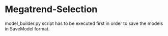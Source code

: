 # Megatrend-Selection

model_builder.py script has to be executed first in order to save the models in SaveModel format. 
